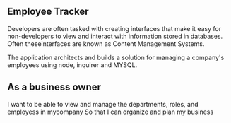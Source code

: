 ## Employee Tracker
Developers are often tasked with creating interfaces that make it easy for non-developers to view and interact with information stored in databases. Often theseinterfaces are known as Content Management Systems.

The application architects and builds a solution for managing a company's employees using node, inquirer and MYSQL.

## As a business owner
I want to be able to view and manage the departments, roles, and employess in mycompany
So that I can organize and plan my business
